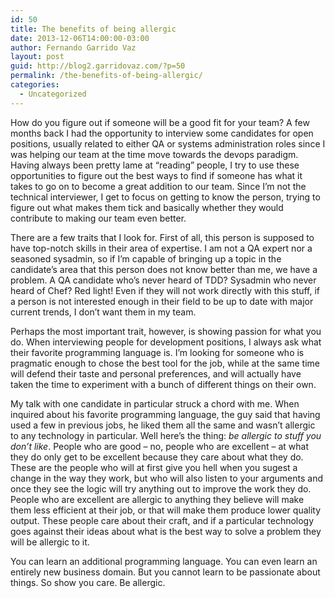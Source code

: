```yaml
---
id: 50
title: The benefits of being allergic
date: 2013-12-06T14:00:00-03:00
author: Fernando Garrido Vaz
layout: post
guid: http://blog2.garridovaz.com/?p=50
permalink: /the-benefits-of-being-allergic/
categories:
  - Uncategorized
---
```

How do you figure out if someone will be a good fit for your team? A few months back I had the opportunity to interview some candidates for open positions, usually related to either QA or systems administration roles since I was helping our team at the time move towards the devops paradigm. Having always been pretty lame at &#8220;reading&#8221; people, I try to use these opportunities to figure out the best ways to find if someone has what it takes to go on to become a great addition to our team. Since I&#8217;m not the technical interviewer, I get to focus on getting to know the person, trying to figure out what makes them tick and basically whether they would contribute to making our team even better.

There are a few traits that I look for. First of all, this person is supposed to have top-notch skills in their area of expertise. I am not a QA expert nor a seasoned sysadmin, so if I&#8217;m capable of bringing up a topic in the candidate&#8217;s area that this person does not know better than me, we have a problem. A QA candidate who&#8217;s never heard of TDD? Sysadmin who never heard of Chef? Red light! Even if they will not work directly with this stuff, if a person is not interested enough in their field to be up to date with major current trends, I don&#8217;t want them in my team.

Perhaps the most important trait, however, is showing passion for what you do. When interviewing people for development positions, I always ask what their favorite programming language is. I&#8217;m looking for someone who is pragmatic enough to chose the best tool for the job, while at the same time will defend their taste and personal preferences, and will actually have taken the time to experiment with a bunch of different things on their own. 

My talk with one candidate in particular struck a chord with me. When inquired about his favorite programming language, the guy said that having used a few in previous jobs, he liked them all the same and wasn&#8217;t allergic to any technology in particular. Well here&#8217;s the thing: _be allergic to stuff you don&#8217;t like_. People who are good &#8211; no, people who are excellent &#8211; at what they do only get to be excellent because they care about what they do. These are the people who will at first give you hell when you sugest a change in the way they work, but who will also listen to your arguments and once they see the logic will try anything out to improve the work they do. People who are excellent are allergic to anything they believe will make them less efficient at their job, or that will make them produce lower quality output. These people care about their craft, and if a particular technology goes against their ideas about what is the best way to solve a problem they will be allergic to it.

You can learn an additional programming language. You can even learn an entirely new business domain. But you cannot learn to be passionate about things. So show you care. Be allergic.